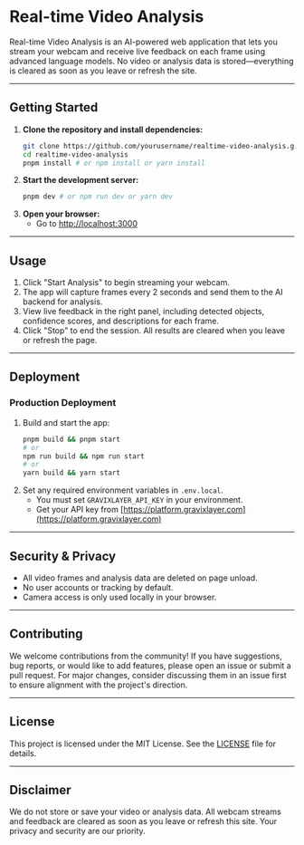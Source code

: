 
# Real-time Video Analysis

Real-time Video Analysis is an AI-powered web application that lets you stream your webcam and receive live feedback on each frame using advanced language models. No video or analysis data is stored—everything is cleared as soon as you leave or refresh the site.

---

## Getting Started

1. **Clone the repository and install dependencies:**
	```bash
	git clone https://github.com/yourusername/realtime-video-analysis.git
	cd realtime-video-analysis
	pnpm install # or npm install or yarn install
	```
2. **Start the development server:**
	```bash
	pnpm dev # or npm run dev or yarn dev
	```
3. **Open your browser:**
	- Go to [http://localhost:3000](http://localhost:3000)

---

## Usage

1. Click "Start Analysis" to begin streaming your webcam.
2. The app will capture frames every 2 seconds and send them to the AI backend for analysis.
3. View live feedback in the right panel, including detected objects, confidence scores, and descriptions for each frame.
4. Click "Stop" to end the session. All results are cleared when you leave or refresh the page.

---

## Deployment

### Production Deployment

1. Build and start the app:
	```bash
	pnpm build && pnpm start
	# or
	npm run build && npm run start
	# or
	yarn build && yarn start
	```
2. Set any required environment variables in `.env.local`.
	- You must set `GRAVIXLAYER_API_KEY` in your environment.
	- Get your API key from [https://platform.gravixlayer.com](https://platform.gravixlayer.com)

---

## Security & Privacy

- All video frames and analysis data are deleted on page unload.
- No user accounts or tracking by default.
- Camera access is only used locally in your browser.

---

## Contributing

We welcome contributions from the community! If you have suggestions, bug reports, or would like to add features, please open an issue or submit a pull request. For major changes, consider discussing them in an issue first to ensure alignment with the project's direction.

---

## License

This project is licensed under the MIT License. See the [LICENSE](LICENSE) file for details.

---

## Disclaimer

We do not store or save your video or analysis data. All webcam streams and feedback are cleared as soon as you leave or refresh this site. Your privacy and security are our priority.
